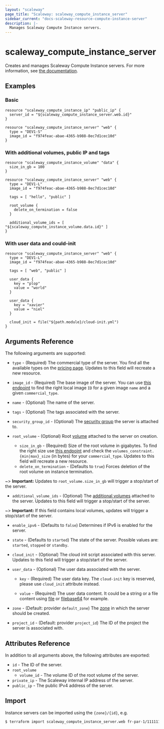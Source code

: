 ```yaml
---
layout: "scaleway"
page_title: "Scaleway: scaleway_compute_instance_server"
sidebar_current: "docs-scaleway-resource-compute-instance-server"
description: |-
  Manages Scaleway Compute Instance servers.
---
```


# scaleway_compute_instance_server

Creates and manages Scaleway Compute Instance servers. For more information, see [the documentation](https://developers.scaleway.com/en/products/instance/api/#servers-8bf7d7).

## Examples

### Basic

```hcl
resource "scaleway_compute_instance_ip" "public_ip" {
  server_id = "${scaleway_compute_instance_server.web.id}"
}

resource "scaleway_compute_instance_server" "web" {
  type = "DEV1-S"
  image_id = "f974feac-abae-4365-b988-8ec7d1cec10d"
}
```

### With additional volumes, public IP and tags

```hcl
resource "scaleway_compute_instance_volume" "data" {
  size_in_gb = 100
}

resource "scaleway_compute_instance_server" "web" {
  type = "DEV1-L"
  image_id = "f974feac-abae-4365-b988-8ec7d1cec10d"

  tags = [ "hello", "public" ]

  root_volume {
    delete_on_termination = false
  }

  additional_volume_ids = [ "${scaleway_compute_instance_volume.data.id}" ]
}
```

### With user data and could-init

```hcl
resource "scaleway_compute_instance_server" "web" {
  type = "DEV1-L"
  image_id = "f974feac-abae-4365-b988-8ec7d1cec10d"

  tags = [ "web", "public" ]

  user_data {
    key = "plop"
    value = "world"
  }

  user_data {
    key = "xavier"
    value = "niel"
  }

  cloud_init = file("${path.module}/cloud-init.yml")
}
```

## Arguments Reference

The following arguments are supported:

- `type` - (Required) The commercial type of the server.
You find all the available types on the [pricing page](https://www.scaleway.com/en/pricing/).
Updates to this field will recreate a new resource.

[//]: # (TODO: Improve me)

- `image_id` - (Required) The base image of the server. You can use [this endpoint](https://api-marketplace.scaleway.com/images?page=1&per_page=100)
to find the right local image `ID` for a given image `name` and a given `commercial_type`.

[//]: # (TODO: Improve me)

- `name` - (Optional) The name of the server.

- `tags` - (Optional) The tags associated with the server.

- `security_group_id` - (Optional) The [security group](https://developers.scaleway.com/en/products/instance/api/#security-groups-8d7f89) the server is attached to.

- `root_volume` - (Optional) Root [volume](https://developers.scaleway.com/en/products/instance/api/#volumes-7e8a39) attached to the server on creation.
   - `size_in_gb` - (Required) Size of the root volume in gigabytes.
   To find the right size use [this endpoint](https://api.scaleway.com/instance/v1/zones/fr-par-1/products/servers) and
   check the `volumes_constraint.{min|max}_size` (in bytes) for your `commercial_type`.
   Updates to this field will recreate a new resource.
   - `delete_on_termination` - (Defaults to `true`) Forces deletion of the root volume on instance termination.

~> **Important:** Updates to `root_volume.size_in_gb` will trigger a stop/start of the server.

- `additional_volume_ids` - (Optional) The [additional volumes](https://developers.scaleway.com/en/products/instance/api/#volumes-7e8a39)
attached to the server. Updates to this field will trigger a stop/start of the server.

~> **Important:** If this field contains local volumes, updates will trigger a stop/start of the server.

- `enable_ipv6` - (Defaults to `false`) Determines if IPv6 is enabled for the server.

- `state` - (Defaults to `started`) The state of the server. Possible values are: `started`, `stopped` or `standby`.

- `cloud_init` - (Optional) The cloud init script associated with this server. Updates to this field will trigger a stop/start of the server.

- `user_data` - (Optional) The user data associated with the server.

  - `key` - (Required) The user data key. The `cloud-init` key is reserved, please use `cloud_init` attribute instead.

  - `value` - (Required) The user data content. It could be a string or a file content using [file](https://www.terraform.io/docs/configuration/functions/file.html) or [filebase64](https://www.terraform.io/docs/configuration/functions/filebase64.html) for example.

- `zone` - (Default: provider `default_zone`) The [zone](https://developers.scaleway.com/en/quickstart/#zone-definition) in which the server should be created.

[//]: # (TODO: Add a provider `default_zone` link)

- `project_id` - (Default: provider `project_id`) The ID of the project the server is associated with.

[//]: # (TODO: Add a provider `default_zone` link)

## Attributes Reference

In addition to all arguments above, the following attributes are exported:

- `id` - The ID of the server.
- `root_volume`
  - `volume_id` - The volume ID of the root volume of the server.
- `private_ip` - The Scaleway internal IP address of the server.
- `public_ip` - The public IPv4 address of the server.

## Import

Instance servers can be imported using the `{zone}/{id}`, e.g.

```bash
$ terraform import scaleway_compute_instance_server.web fr-par-1/11111111-1111-1111-1111-111111111111
```
